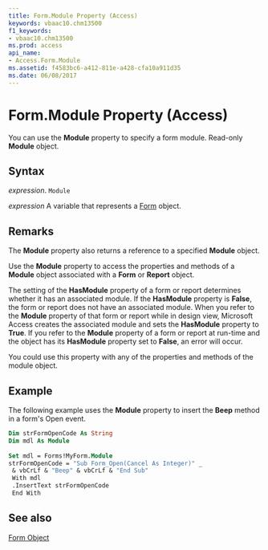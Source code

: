 ```yaml
---
title: Form.Module Property (Access)
keywords: vbaac10.chm13500
f1_keywords:
- vbaac10.chm13500
ms.prod: access
api_name:
- Access.Form.Module
ms.assetid: f4583bc6-a412-811e-a428-cfa10a911d35
ms.date: 06/08/2017
---
```



# Form.Module Property (Access)

You can use the  **Module** property to specify a form module. Read-only **Module** object.


## Syntax

 _expression_. `Module`

 _expression_ A variable that represents a [Form](./Access.Form.md) object.


## Remarks

The  **Module** property also returns a reference to a specified **Module** object.

Use the  **Module** property to access the properties and methods of a **Module** object associated with a **Form** or **Report** object.

The setting of the  **HasModule** property of a form or report determines whether it has an associated module. If the **HasModule** property is **False**, the form or report does not have an associated module. When you refer to the **Module** property of that form or report while in design view, Microsoft Access creates the associated module and sets the **HasModule** property to **True**. If you refer to the **Module** property of a form or report at run-time and the object has its **HasModule** property set to **False**, an error will occur.

You could use this property with any of the properties and methods of the module object.


## Example

The following example uses the  **Module** property to insert the **Beep** method in a form's Open event.


```vb
Dim strFormOpenCode As String 
Dim mdl As Module 
 
Set mdl = Forms!MyForm.Module 
strFormOpenCode = "Sub Form_Open(Cancel As Integer)" _ 
 & vbCrLf & "Beep" & vbCrLf & "End Sub" 
 With mdl 
 .InsertText strFormOpenCode 
 End With
```


## See also


[Form Object](Access.Form.md)

